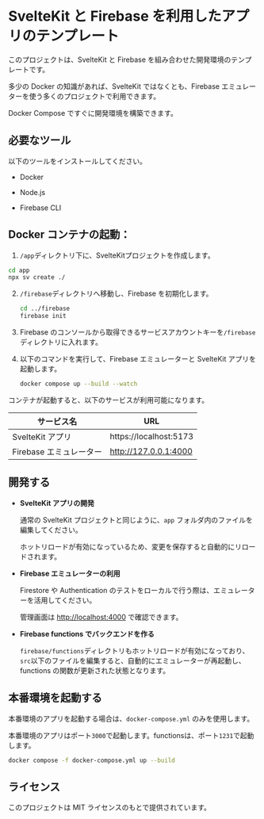 # SvelteKit と Firebase を利用したアプリのテンプレート

このプロジェクトは、SvelteKit と Firebase を組み合わせた開発環境のテンプレートです。

多少の Docker の知識があれば、SvelteKit ではなくとも、Firebase エミュレーターを使う多くのプロジェクトで利用できます。 

Docker Compose ですぐに開発環境を構築できます。

## 必要なツール

以下のツールをインストールしてください。

- Docker

- Node.js

- Firebase CLI

## Docker コンテナの起動：

1. `/app`ディレクトリ下に、SvelteKitプロジェクトを作成します。

  ```bash
  cd app
  npx sv create ./
  ```

2. `/firebase`ディレクトリへ移動し、Firebase を初期化します。

   ```bash
   cd ../firebase
   firebase init
   ```

4. Firebase のコンソールから取得できるサービスアカウントキーを`/firebase`ディレクトリに入れます。

5. 以下のコマンドを実行して、Firebase エミュレーターと SvelteKit アプリを起動します。

   ```bash
   docker compose up --build --watch
   ```

コンテナが起動すると、以下のサービスが利用可能になります。

| サービス名              | URL                    |
| ----------------------- | ---------------------- |
| SvelteKit アプリ        | https://localhost:5173 |
| Firebase エミュレーター | http://127.0.0.1:4000  |

## 開発する

- **SvelteKit アプリの開発**

  通常の SvelteKit プロジェクトと同じように、`app` フォルダ内のファイルを編集してください。

  ホットリロードが有効になっているため、変更を保存すると自動的にリロードされます。

- **Firebase エミュレーターの利用**

  Firestore や Authentication のテストをローカルで行う際は、エミュレーターを活用してください。

  管理画面は [http://localhost:4000](http://localhost:4000) で確認できます。

- **Firebase functions でバックエンドを作る**

  `firebase/functions`ディレクトリもホットリロードが有効になっており、`src`以下のファイルを編集すると、自動的にエミュレーターが再起動し、functions の関数が更新された状態となります。

## 本番環境を起動する

本番環境のアプリを起動する場合は、`docker-compose.yml` のみを使用します。

本番環境のアプリはポート`3000`で起動します。functionsは、ポート`1231`で起動します。

```bash
docker compose -f docker-compose.yml up --build
```

## ライセンス

このプロジェクトは MIT ライセンスのもとで提供されています。

